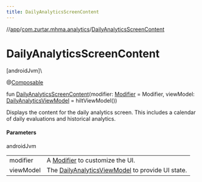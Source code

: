 ```yaml
---
title: DailyAnalyticsScreenContent
---
```

//[app](../../index.html)/[com.zurtar.mhma.analytics](index.html)/[DailyAnalyticsScreenContent](-daily-analytics-screen-content.html)



# DailyAnalyticsScreenContent



[androidJvm]\




@[Composable](https://developer.android.com/reference/kotlin/androidx/compose/runtime/Composable.html)



fun [DailyAnalyticsScreenContent](-daily-analytics-screen-content.html)(modifier: [Modifier](https://developer.android.com/reference/kotlin/androidx/compose/ui/Modifier.html) = Modifier, viewModel: [DailyAnalyticsViewModel](-daily-analytics-view-model/index.html) = hiltViewModel())



Displays the content for the daily analytics screen. This includes a calendar of daily evaluations and historical analytics.



#### Parameters


androidJvm

| | |
|---|---|
| modifier | A [Modifier](https://developer.android.com/reference/kotlin/androidx/compose/ui/Modifier.html) to customize the UI. |
| viewModel | The [DailyAnalyticsViewModel](-daily-analytics-view-model/index.html) to provide UI state. |



